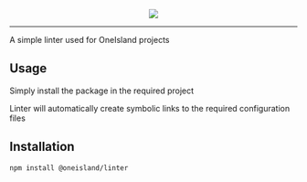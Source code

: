 <p align="center">
  <a href="https://github.com/oneislandearth/linter" target="_blank">
    <img src=https://i.imgur.com/bqIMZaR.png">
  </a>
</p>

***

A simple linter used for OneIsland projects

## Usage

Simply install the package in the required project

Linter will automatically create symbolic links to the required configuration files

## Installation

```bash
npm install @oneisland/linter
```